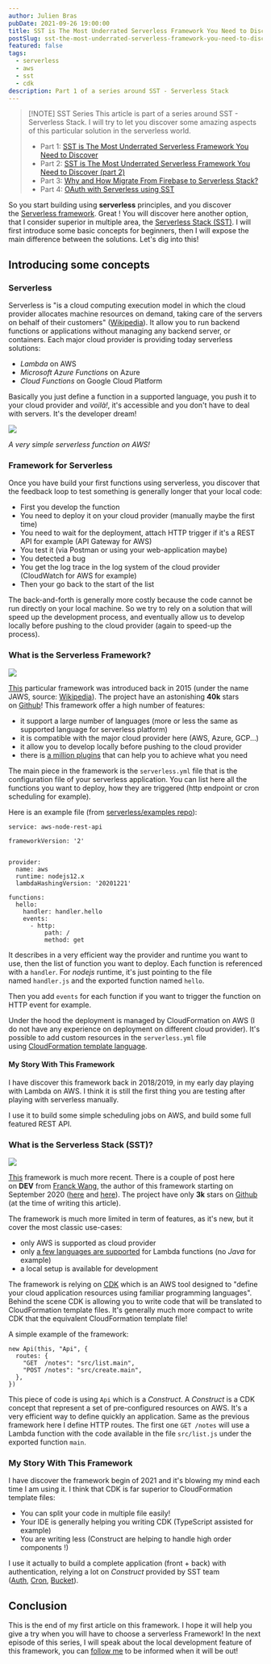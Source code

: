```yaml
---
author: Julien Bras
pubDate: 2021-09-26 19:00:00
title: SST is The Most Underrated Serverless Framework You Need to Discover
postSlug: sst-the-most-underrated-serverless-framework-you-need-to-discover
featured: false
tags:
  - serverless
  - aws
  - sst
  - cdk
description: Part 1 of a series around SST - Serverless Stack
---
```


> [!NOTE] SST Series
> This article is part of a series around SST - Serverless Stack. I will try to let you discover some amazing aspects of this particular solution in the serverless world.
>
> - Part 1: [SST is The Most Underrated Serverless Framework You Need to Discover](/sst-the-most-underrated-serverless-framework-you-need-to-discover)
> - Part 2: [SST is The Most Underrated Serverless Framework You Need to Discover (part 2)](/sst-the-most-underrated-serverless-framework-you-need-to-discover-part-2)
> - Part 3: [Why and How Migrate From Firebase to Serverless Stack?](/why-and-how-migrate-from-firebase-to-serverless-stack)
> - Part 4: [OAuth with Serverless using SST](/oauth-with-serverless-using-sst)

So you start building using **serverless** principles, and you discover the [Serverless framework](https://www.serverless.com/). Great ! You will discover here another option, that I consider superior in multiple area, the [Serverless Stack (SST)](https://serverless-stack.com/). I will first introduce some basic concepts for beginners, then I will expose the main difference between the solutions. Let's dig into this!

## Introducing some concepts

### Serverless

Serverless is "is a cloud computing execution model in which the cloud provider allocates machine resources on demand, taking care of the servers on behalf of their customers" ([Wikipedia](https://en.wikipedia.org/wiki/Serverless_computing)). It allow you to run backend functions or applications without managing any backend server, or containers. Each major cloud provider is providing today serverless solutions:

- *Lambda* on AWS
- *Microsoft Azure Functions* on Azure
- *Cloud Functions* on Google Cloud Platform

Basically you just define a function in a supported language, you push it to your cloud provider and *voilà!*, it's accessible and you don't have to deal with servers. It's the developer dream!

![](./lambda.png)

_A very simple serverless function on AWS!_

### Framework for Serverless

Once you have build your first functions using serverless, you discover that the feedback loop to test something is generally longer that your local code:

- First you develop the function
- You need to deploy it on your cloud provider (manually maybe the first time)
- You need to wait for the deployment, attach HTTP trigger if it's a REST API for example (API Gateway for AWS)
- You test it (via Postman or using your web-application maybe)
- You detected a bug
- You get the log trace in the log system of the cloud provider (CloudWatch for AWS for example)
- Then your go back to the start of the list

The back-and-forth is generally more costly because the code cannot be run directly on your local machine. So we try to rely on a solution that will speed up the development process, and eventually allow us to develop locally before pushing to the cloud provider (again to speed-up the process).

### What is the Serverless Framework?

![](./serverless.png)

[This](https://www.serverless.com/) particular framework was introduced back in 2015 (under the name JAWS, source: [Wikipedia](https://en.wikipedia.org/wiki/Serverless_Framework)). The project have an astonishing **40k** stars on [Github](https://github.com/serverless/serverless)! This framework offer a high number of features:

- it support a large number of languages (more or less the same as supported language for serverless platform)
- it is compatible with the major cloud provider here (AWS, Azure, GCP...)
- it allow you to develop locally before pushing to the cloud provider
- there is [a million plugins](https://www.serverless.com/plugins/) that can help you to achieve what you need

The main piece in the framework is the `serverless.yml` file that is the configuration file of your serverless application. You can list here all the functions you want to deploy, how they are triggered (http endpoint or cron scheduling for example).

Here is an example file (from [serverless/examples repo](https://github.com/serverless/examples/blob/master/aws-node-rest-api/serverless.yml)):

```
service: aws-node-rest-api

frameworkVersion: '2'


provider:
  name: aws
  runtime: nodejs12.x
  lambdaHashingVersion: '20201221'

functions:
  hello:
    handler: handler.hello
    events:
      - http:
          path: /
          method: get
```

It describes in a very efficient way the provider and runtime you want to use, then the list of function you want to deploy. Each function is referenced with a `handler`. For *nodejs* runtime, it's just pointing to the file named `handler.js` and the exported function named `hello`.

Then you add `events` for each function if you want to trigger the function on HTTP event for example.

Under the hood the deployment is managed by CloudFormation on AWS (I do not have any experience on deployment on different cloud provider). It's possible to add custom resources in the `serverless.yml` file using [CloudFormation template language](https://www.serverless.com/framework/docs/providers/aws/guide/resources).

#### My Story With This Framework

I have discover this framework back in 2018/2019, in my early day playing with Lambda on AWS. I think it is still the first thing you are testing after playing with serverless manually.

I use it to build some simple scheduling jobs on AWS, and build some full featured REST API.

### What is the Serverless Stack (SST)?

![](./sst2.png)

[This](https://serverless-stack.com/) framework is much more recent. There is a couple of post here on **DEV** from [Franck Wang](https://dev.to/fwang), the author of this framework starting on September 2020 ([here](https://dev.to/aws-builders/using-serverless-framework-and-cdk-together-12he) and [here](https://dev.to/aws-builders/work-on-your-lambda-functions-live-51cp)). The project have only **3k** stars on [Github](https://github.com/serverless-stack/serverless-stack) (at the time of writing this article).

The framework is much more limited in term of features, as it's new, but it cover the most classic use-cases:

- only AWS is supported as cloud provider
- only [a few languages are supported](https://docs.serverless-stack.com/installation) for Lambda functions (no *Java* for example)
- a local setup is available for development

The framework is relying on [CDK](https://aws.amazon.com/cdk/) which is an AWS tool designed to "define your cloud application resources using familiar programming languages". Behind the scene CDK is allowing you to write code that will be translated to CloudFormation template files. It's generally much more compact to write CDK that the equivalent CloudFormation template file!

A simple example of the framework:

```
new Api(this, "Api", {
  routes: {
    "GET  /notes": "src/list.main",
    "POST /notes": "src/create.main",
  },
})
```

This piece of code is using `Api` which is a *Construct*. A *Construct* is a CDK concept that represent a set of pre-configured resources on AWS. It's a very efficient way to define quickly an application. Same as the previous framework here I define HTTP routes. The first one `GET /notes` will use a Lambda function with the code available in the file `src/list.js` under the exported function `main`.

### My Story With This Framework

I have discover the framework begin of 2021 and it's blowing my mind each time I am using it. I think that CDK is far superior to CloudFormation template files:

- You can split your code in multiple file easily!
- Your IDE is generally helping you writing CDK (TypeScript assisted for example)
- You are writing less (Construct are helping to handle high order components !)

I use it actually to build a complete application (front + back) with authentication, relying a lot on *Construct* provided by SST team ([Auth](https://docs.serverless-stack.com/constructs/Auth), [Cron](https://docs.serverless-stack.com/constructs/Cron), [Bucket](https://docs.serverless-stack.com/constructs/Bucket)).

## Conclusion

This is the end of my first article on this framework. I hope it will help you give a try when you will have to choose a serverless Framework! In the next episode of this series, I will speak about the local development feature of this framework, you can [follow me](https://twitter.com/_julbrs) to be informed when it will be out!
